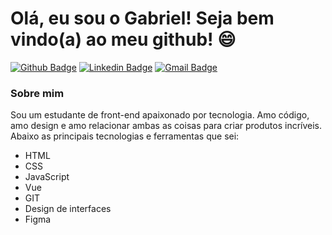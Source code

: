 # Olá, eu sou o Gabriel! Seja bem vindo(a) ao meu github! :smile:

[![Github Badge](https://img.shields.io/badge/-Github-000?style=flat-square&logo=Github&logoColor=white&link=https://github.com/Gab-Barros)](https://github.com/Gab-Barros)
[![Linkedin Badge](https://img.shields.io/badge/-LinkedIn-blue?style=flat-square&logo=Linkedin&logoColor=white&link=https://www.linkedin.com/in/gabriel-barros-419bb3208/)](https://www.linkedin.com/in/gabriel-barros-419bb3208/)
[![Gmail Badge](https://img.shields.io/badge/-Email-c14438?style=flat-square&logo=Gmail&logoColor=white&link=mailto:gabrielalcantarabarros524@gmail.com)](mailto:gabrielalcantarabarros524@gmail.com)

### Sobre mim
Sou um estudante de front-end apaixonado por tecnologia. Amo código, amo design e amo relacionar ambas as coisas para criar produtos incríveis. Abaixo as principais tecnologias e ferramentas que sei: 

* HTML
* CSS
* JavaScript
* Vue
* GIT
* Design de interfaces
* Figma

